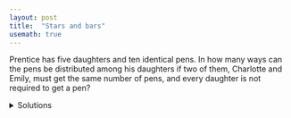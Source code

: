 ```yaml
---
layout: post
title:  "Stars and bars"
usemath: true
---
```


Prentice has five daughters and ten identical pens. In how many ways can the
pens be distributed among his daughters if two of them, Charlotte and Emily,
must get the same number of pens, and every daughter is not required to get a
pen?

<details markdown="1"><summary markdown="span">Solutions</summary>

Charlotte(C) and Emily(E) have the same number of pens and possible numbers of
pens they each can get is 0, 1, 2, 3, 4, or 5. Let us first consider the case
that C and E get 0 pens. Other cases are similar.

**C and E do not get pens**

In this case, C and E do not get pens (i.e., each gets 0 pens).  Ten remaining
pens are distributed among three other daughters. How many ways are there?

This is a variation of the [stars and bars
problem](https://en.wikipedia.org/wiki/Stars_and_bars_(combinatorics)).
Since a daughter does not have to get a pen (0 is allowed), according to Theorem two on the
page, the number of ways to distribute $$ n $$ indistinguishable pens among $$
d $$ daughters is 

$$ {n + d - 1 \choose d - 1}. $$

So there are $$ { 10 + 3 - 1 \choose 3 - 1} = { 12 \choose 2 } = 66 $$ ways.  

**List all cases**

Now we can consider all cases. This is summarized in the table. 

| Number of pens each C and E gets | Number of ways distributing remaining pens |
|:--------------------------------:|--------------------------------------------|
| 0 | $$ { 10 + 3 - 1 \choose 3 - 1} = { 12 \choose 2 } = \frac{12 \times 11}{2} = 66 $$ |
| 1 | $$ {  8 + 3 - 1 \choose 3 - 1} = { 10 \choose 2 } = \frac{10 \times  9}{2} = 45 $$ |
| 2 | $$ {  6 + 3 - 1 \choose 3 - 1} = {  8 \choose 2 } = \frac{ 8 \times  7}{2} = 28 $$ |
| 3 | $$ {  4 + 3 - 1 \choose 3 - 1} = {  6 \choose 2 } = \frac{ 6 \times  5}{2} = 15 $$ |
| 4 | $$ {  2 + 3 - 1 \choose 3 - 1} = {  4 \choose 2 } = \frac{ 4 \times  3}{2} =  6 $$ |
| 5 | $$ {  0 + 3 - 1 \choose 3 - 1} = {  2 \choose 2 } = \frac{ 2 \times  1}{2} =  1 $$ |

The answer is 66 + 45 + 28 + 15 + 6 + 1 = 161.

## Discussions

It seems you need to know the stars and bars problem to solve this problem. 

If everyone has to get at least one pen, use Theorem one, instead of Theroem
two, on [the page of stars and bars
problem](https://en.wikipedia.org/wiki/Stars_and_bars_(combinatorics)).

</details>

